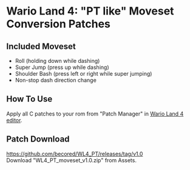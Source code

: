 # Wario Land 4: "PT like" Moveset Conversion Patches  

## Included Moveset  
- Roll (holding down while dashing)  
- Super Jump (press up while dashing)  
- Shoulder Bash (press left or right while super jumping)  
- Non-stop dash direction change  

## How To Use
Apply all C patches to your rom from "Patch Manager" in [Wario Land 4 editor](https://github.com/wario-land/WL4Editor).  

## Patch Download
https://github.com/becored/WL4_PT/releases/tag/v1.0  
Download "WL4_PT_moveset_v1.0.zip" from Assets.
